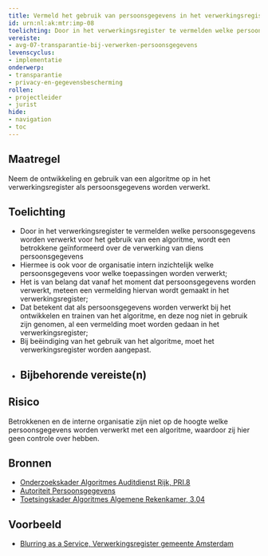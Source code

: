 ```yaml
---
title: Vermeld het gebruik van persoonsgegevens in het verwerkingsregister 
id: urn:nl:ak:mtr:imp-08
toelichting: Door in het verwerkingsregister te vermelden welke persoonsgegevens worden verwerkt voor het gebruik van een algoritme, wordt een betrokkene geïnformeerd over de verwerking van diens persoonsgegevens en is intern inzichtelijk welke persoonsgegevens worden verwerkt.
vereiste:
- avg-07-transparantie-bij-verwerken-persoonsgegevens
levenscyclus:
- implementatie 
onderwerp:
- transparantie
- privacy-en-gegevensbescherming
rollen:
- projectleider
- jurist
hide:
- navigation
- toc
---
```


<!-- tags -->

## Maatregel

 Neem de ontwikkeling en gebruik van een algoritme op in het verwerkingsregister als persoonsgegevens worden verwerkt.  

## Toelichting
- Door in het verwerkingsregister te vermelden welke persoonsgegevens worden verwerkt voor het gebruik van een algoritme, wordt een betrokkene geïnformeerd over de verwerking van diens persoonsgegevens
- Hiermee is ook voor de organisatie intern inzichtelijk welke persoonsgegevens voor welke toepassingen worden verwerkt;
- Het is van belang dat vanaf het moment dat persoonsgegevens worden verwerkt, meteen een vermelding hiervan wordt gemaakt in het verwerkingsregister;
- Dat betekent dat als persoonsgegevens worden verwerkt bij het ontwikkelen en trainen van het algoritme, en deze nog niet in gebruik zijn genomen, al een vermelding moet worden gedaan in het verwerkingsregister;
- Bij beëindiging van het gebruik van het algoritme, moet het verwerkingsregister worden aangepast. 
- 
  ## Bijbehorende vereiste(n)

<!-- list_vereisten_on_maatregelen_page -->

## Risico
Betrokkenen en de interne organisatie zijn niet op de hoogte welke persoonsgegevens worden verwerkt met een algoritme, waardoor zij hier geen controle over hebben. 

## Bronnen

- [Onderzoekskader Algoritmes Auditdienst Rijk, PRI.8](https://www.rijksoverheid.nl/documenten/rapporten/2023/07/11/onderzoekskader-algoritmes-adr-2023)
- [Autoriteit Persoonsgegevens](https://www.autoriteitpersoonsgegevens.nl/themas/basis-avg/privacyrechten-avg/recht-op-informatie)
- [Toetsingskader Algoritmes Algemene Rekenkamer, 3.04](https://www.rekenkamer.nl/onderwerpen/algoritmes/documenten/publicaties/2024/05/15/het-toetsingskader-aan-de-slag)

## Voorbeeld
- [Blurring as a Service, Verwerkingsregister gemeente Amsterdam](https://assets.amsterdam.nl/publish/pages/1045112/verwerkingsregister_avg_april_2024.pdf)
